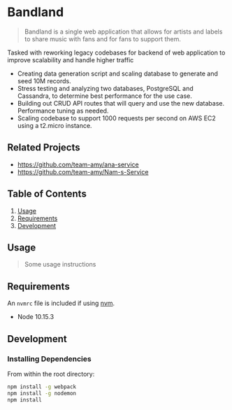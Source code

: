 # Bandland

> Bandland is a single web application that allows for artists and labels to share music with fans and for fans to support them.

Tasked with reworking legacy codebases for backend of web application to improve scalability and handle higher traffic

  - Creating data generation script and scaling database to generate and seed 10M records. 
  - Stress testing and analyzing two databases, PostgreSQL and Cassandra, to determine best performance for the use case.
  - Building out CRUD API routes that will query and use the new database. Performance tuning as needed.
  - Scaling codebase to support 1000 requests per second on AWS EC2 using a t2.micro instance.


## Related Projects

  - https://github.com/team-amy/ana-service
  - https://github.com/team-amy/Nam-s-Service

## Table of Contents

1. [Usage](#Usage)
1. [Requirements](#requirements)
1. [Development](#development)

## Usage

> Some usage instructions

## Requirements

An `nvmrc` file is included if using [nvm](https://github.com/creationix/nvm).

- Node 10.15.3

## Development

### Installing Dependencies

From within the root directory:

```sh
npm install -g webpack
npm install -g nodemon
npm install
```

